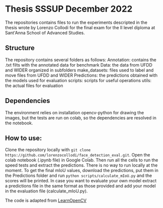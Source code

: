 
# Thesis SSSUP December 2022
The repositories contains files to run the experiments descripted in the thesis wrote by Lorenzo Collodi for the final exam for the II level diploma at Sant'Anna School of Advanced Studies.
## Structure
The repository contains several folders as follows:
Annotation: contains the .txt filts with the annotated data for benchmark
Data: the data from UFDD and WIDER organized in subfolders
make_datasets: files used to label and move files from UFDD and WIDER
Predictions: the predictions obtained with the models used for evaluation
scripts: scripts for useful operations
utils: the actual files for evaluation

## Dependencies
The environment relies on installation opencv-python for drawing the images, but the tests are run on colab, so the dependencies are resolved in the notebook.

## How to use:
Clone the repository locally with `git clone https://github.com/lorenzocollodi/face_detection_eval.git`.
Open the colab notebook (.ipynb file) in Google Colab. Then run all the cells to run the speed tests and extract the predictions.
There is no way to run locally at the moment.
To get the final mIoU values, download the predictions, put them in the Predictions folder and run `python scripts/calculate_mIoU.py` and the scores will be printed. In case you want to evaluate your own model extract a predictions file in the same format as those provided and add your model in the evaluation file (calculate_mIoU.py).


The code is adapted from [LearnOpenCV](https://github.com/spmallick/learnopencv/blob/master/Face-Detection-Ultimate-Guide/face_detection_inference_combined.ipynb)
